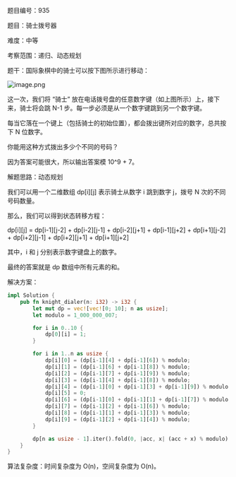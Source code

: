 题目编号：935

题目：骑士拨号器

难度：中等

考察范围：递归、动态规划

题干：国际象棋中的骑士可以按下图所示进行移动：

![image.png](https://assets.leetcode-cn.com/aliyun-lc-upload/uploads/2018/11/03/knight.png)

这一次，我们将 “骑士” 放在电话拨号盘的任意数字键（如上图所示）上，接下来，骑士将会跳 N-1 步。每一步必须是从一个数字键跳到另一个数字键。

每当它落在一个键上（包括骑士的初始位置），都会拨出键所对应的数字，总共按下 N 位数字。

你能用这种方式拨出多少个不同的号码？

因为答案可能很大，所以输出答案模 10^9 + 7。

解题思路：动态规划

我们可以用一个二维数组 dp[i][j] 表示骑士从数字 i 跳到数字 j，拨号 N 次的不同号码数量。

那么，我们可以得到状态转移方程：

dp[i][j] = dp[i-1][j-2] + dp[i-2][j-1] + dp[i-2][j+1] + dp[i-1][j+2] + dp[i+1][j-2] + dp[i+2][j-1] + dp[i+2][j+1] + dp[i+1][j+2]

其中，i 和 j 分别表示数字键盘上的数字。

最终的答案就是 dp 数组中所有元素的和。

解决方案：

```rust
impl Solution {
    pub fn knight_dialer(n: i32) -> i32 {
        let mut dp = vec![vec![0; 10]; n as usize];
        let modulo = 1_000_000_007;

        for i in 0..10 {
            dp[0][i] = 1;
        }

        for i in 1..n as usize {
            dp[i][0] = (dp[i-1][4] + dp[i-1][6]) % modulo;
            dp[i][1] = (dp[i-1][6] + dp[i-1][8]) % modulo;
            dp[i][2] = (dp[i-1][7] + dp[i-1][9]) % modulo;
            dp[i][3] = (dp[i-1][4] + dp[i-1][8]) % modulo;
            dp[i][4] = (dp[i-1][0] + dp[i-1][3] + dp[i-1][9]) % modulo;
            dp[i][5] = 0;
            dp[i][6] = (dp[i-1][0] + dp[i-1][1] + dp[i-1][7]) % modulo;
            dp[i][7] = (dp[i-1][2] + dp[i-1][6]) % modulo;
            dp[i][8] = (dp[i-1][1] + dp[i-1][3]) % modulo;
            dp[i][9] = (dp[i-1][2] + dp[i-1][4]) % modulo;
        }

        dp[n as usize - 1].iter().fold(0, |acc, x| (acc + x) % modulo)
    }
}
```

算法复杂度：时间复杂度为 O(n)，空间复杂度为 O(n)。